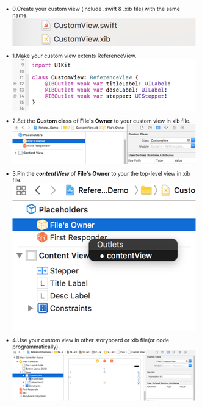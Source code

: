 * 0.Create your custom view (include .swift & .xib file) with the same name.
![Setup 0](./Images/0@2x.png) 


* 1.Make your custom view extents ReferenceView.
![Setup 1](./Images/1@2x.png)


* 2.Set the **Custom class** of **File's Owner** to your custom view in xib file. 
![Setup 2](./Images/2@2x.png)


* 3.Pin the ***contentView*** of **File's Owner** to your the top-level view in xib file.
![Setup 3](./Images/3@2x.png)


* 4.Use your custom view in other storyboard or xib file(or code programmatically).
![Setup 4](./Images/4@2x.png)